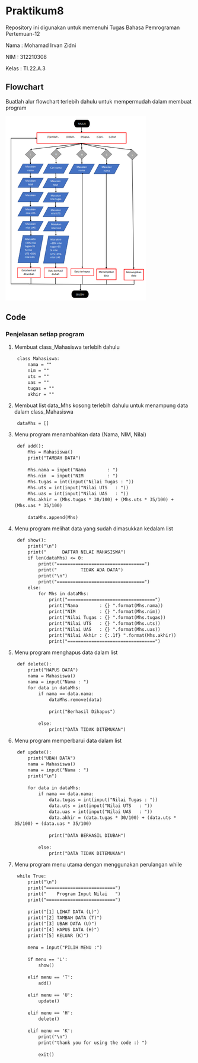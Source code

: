# Praktikum8

Repository ini digunakan untuk memenuhi Tugas Bahasa Pemrograman Pertemuan-12

Nama    : Mohamad Irvan Zidni

NIM     : 312210308

Kelas   : TI.22.A.3

## Flowchart
Buatlah alur flowchart terlebih dahulu untuk mempermudah dalam membuat program

![Img](Foto/Flowchart%20Tugas%201.png)

## Code
### Penjelasan setiap program

1. Membuat class_Mahasiswa terlebih dahulu
        
        class Mahasiswa:
            nama = ""
            nim = ""
            uts = ""
            uas = ""
            tugas = ""
            akhir = ""

2. Membuat list data_Mhs kosong terlebih dahulu untuk menampung data dalam class_Mahasiswa
        
        dataMhs = []

3. Menu program menambahkan data (Nama, NIM, Nilai)

        def add():
            Mhs = Mahasiswa()
            print("TAMBAH DATA")

            Mhs.nama = input("Nama        : ")
            Mhs.nim  = input("NIM         : ")
            Mhs.tugas = int(input("Nilai Tugas : "))
            Mhs.uts = int(input("Nilai UTS   : "))
            Mhs.uas = int(input("Nilai UAS   : "))
            Mhs.akhir = (Mhs.tugas * 30/100) + (Mhs.uts * 35/100) + (Mhs.uas * 35/100)

            dataMhs.append(Mhs)
    
4. Menu program melihat data yang sudah dimasukkan kedalam list

        def show():
            print("\n")
            print("      DAFTAR NILAI MAHASISWA")
            if len(dataMhs) <= 0:
                print("=================================")
                print("         TIDAK ADA DATA")
                print("\n")
                print("=================================")
            else:
                for Mhs in dataMhs:
                    print("=================================")
                    print("Nama        : {} ".format(Mhs.nama))
                    print("NIM         : {} ".format(Mhs.nim))
                    print("Nilai Tugas : {} ".format(Mhs.tugas))
                    print("Nilai UTS   : {} ".format(Mhs.uts))
                    print("Nilai UAS   : {} ".format(Mhs.uas))
                    print("Nilai Akhir : {:.1f} ".format(Mhs.akhir))
                    print("=================================")

5. Menu program menghapus data dalam list

        def delete():
            print("HAPUS DATA")
            nama = Mahasiswa()
            nama = input("Nama : ")
            for data in dataMhs:
                if nama == data.nama:
                    dataMhs.remove(data)

                    print("Berhasil Dihapus")
            
                else:
                    print("DATA TIDAK DITEMUKAN")

6. Menu program memperbarui data dalam list

        def update():
            print("UBAH DATA")
            nama = Mahasiswa()
            nama = input("Nama : ")
            print("\n")

            for data in dataMhs:
                if nama == data.nama:
                    data.tugas = int(input("Nilai Tugas : "))
                    data.uts = int(input("Nilai UTS   : "))
                    data.uas = int(input("Nilai UAS   : "))
                    data.akhir = (data.tugas * 30/100) + (data.uts * 35/100) + (data.uas * 35/100)

                    print("DATA BERHASIL DIUBAH")

                else:
                    print("DATA TIDAK DITEMUKAN")
7. Menu program menu utama dengan menggunakan perulangan while

        while True:
            print("\n")
            print("==========================")
            print("    Program Input Nilai   ")
            print("==========================")

            print("[1] LIHAT DATA (L)")
            print("[2] TAMBAH DATA (T)")
            print("[3] UBAH DATA (U)")
            print("[4] HAPUS DATA (H)")
            print("[5] KELUAR (K)")

            menu = input("PILIH MENU :")

            if menu == 'L':
                show()

            elif menu == 'T':
                add()
            
            elif menu == 'U':
                update()
            
            elif menu == 'H':
                delete()
            
            elif menu == 'K':
                print("\n")
                print("thank you for using the code :) ")

                exit()